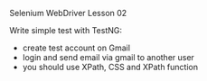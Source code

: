 
Selenium WebDriver
Lesson 02

Write simple test with TestNG:
- create test account on Gmail
- login and send email via gmail to another user
- you should use XPath, CSS and XPath function



